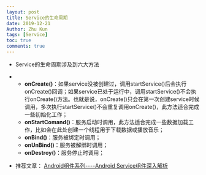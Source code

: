 ```yaml
---
layout: post
title: Service的生命周期
date: 2019-12-21
Author: Zhu Kun
tags: [Service]
toc: true
comments: true
---
```


- Service的生命周期涉及到六大方法     

- - **onCreate()**：如果service没被创建过，调用startService()后会执行onCreate()回调；如果service已处于运行中，调用startService()不会执行onCreate()方法。也就是说，onCreate()只会在第一次创建service时候调用，多次执行startService()不会重复调用onCreate()，此方法适合完成一些初始化工作；
  - **onStartComand()**：服务启动时调用，此方法适合完成一些数据加载工作，比如会在此处创建一个线程用于下载数据或播放音乐；
  - **onBind()**：服务被绑定时调用；
  - **onUnBind()**：服务被解绑时调用；
  - **onDestroy()**：服务停止时调用；

- 推荐文章： [Android组件系列----Android Service组件深入解析](https://link.juejin.im?target=https%3A%2F%2Fwww.cnblogs.com%2Fsmyhvae%2Fp%2F4070518.html)

